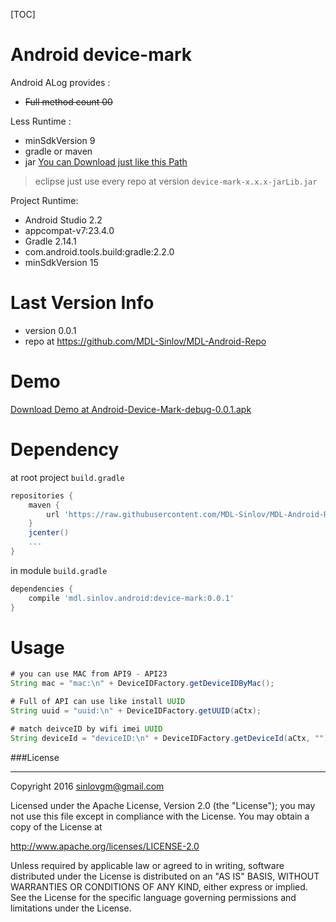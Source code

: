 [TOC]

# Android device-mark

Android ALog provides :
- ~~Full method count 00~~

Less Runtime :
- minSdkVersion 9
- gradle or maven
- jar [You can Download just like this Path]((https://github.com/MDL-Sinlov/MDL-Android-Repo/raw/master/mvn-repo/mdl/sinlov/android/))

> eclipse just use every repo at version `device-mark-x.x.x-jarLib.jar`

Project Runtime:
- Android Studio 2.2
- appcompat-v7:23.4.0
- Gradle 2.14.1
- com.android.tools.build:gradle:2.2.0
- minSdkVersion 15

# Last Version Info

- version 0.0.1
- repo at https://github.com/MDL-Sinlov/MDL-Android-Repo

# Demo

[Download Demo at Android-Device-Mark-debug-0.0.1.apk](Apk-For-Test/Android-Device-Mark-debug-0.0.1.apk)

# Dependency

at root project `build.gradle`

```gradle
repositories {
    maven {
        url 'https://raw.githubusercontent.com/MDL-Sinlov/MDL-Android-Repo/master/mvn-repo/'
    }
    jcenter()
    ...
}
```

in module `build.gradle`

```gradle
dependencies {
    compile 'mdl.sinlov.android:device-mark:0.0.1'
}
```

# Usage

```java
# you can use MAC from API9 - API23
String mac = "mac:\n" + DeviceIDFactory.getDeviceIDByMac();

# Full of API can use like install UUID
String uuid = "uuid:\n" + DeviceIDFactory.getUUID(aCtx);

# match deivceID by wifi imei UUID
String deviceId = "deviceID:\n" + DeviceIDFactory.getDeviceId(aCtx, "");
```


###License

---

Copyright 2016 sinlovgm@gmail.com

Licensed under the Apache License, Version 2.0 (the "License");
you may not use this file except in compliance with the License.
You may obtain a copy of the License at

   http://www.apache.org/licenses/LICENSE-2.0

Unless required by applicable law or agreed to in writing, software
distributed under the License is distributed on an "AS IS" BASIS,
WITHOUT WARRANTIES OR CONDITIONS OF ANY KIND, either express or implied.
See the License for the specific language governing permissions and
limitations under the License.
